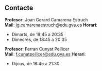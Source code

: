 ## Contacte
**Profesor**: Joan Gerard Camarena Estruch  
**Mail**: jg.camarenaestruch@edu.gva.es
**Horari**: 
- Dimarts, de 18:45 a 20:35
- Dimecres, de 18:45 a 20:35

**Profesor**: Ferran Cunyat Pellicer  
**Mail**: f.cunatpellicer@edu.gva.es
**Horari**: 
- Dijous, de 18:45 a 21:30 
